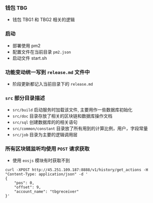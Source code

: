 ### 钱包 TBG 
* 钱包 TBG1 和 TBG2 相关的逻辑

### 启动
* 部署使用 pm2
* 配置文件在当前目录 `pm2.json`
* 启动文件 start.sh

### 功能变动统一写到 `release.md` 文件中
* 阶段更新都记入当前目录下的 `release.md`

### `src` 部分目录描述
* `src/build` 启动服务时加载该文件, 主要用作一些数据库初始化
* `src/doc` 目录存放了相关的区块链和数据库操作文档
* `src/sql` 创建数据库的的相关语句
* `src/common/constant` 目录放了所有用到的计算比例，用户，字段常量
* `src/job` 目录为主要的逻辑调用层

### 所有区块链监听均使用 `POST` 请求获取
* 使用 `eosjs` 模块有时获取不到
```
curl -XPOST http://45.251.109.187:8888/v1/history/get_actions -H "Content-Type: application/json" -d '
{ 
    "pos": 0,
    "offset": 9,
    "account_name": "tbgreceiver" 
}'
```